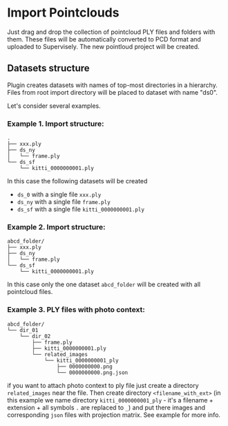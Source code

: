 # Import Pointclouds

Just drag and drop the collection of pointcloud PLY files and folders with them. These files will be automatically converted to PCD format and uploaded to Supervisely. The new pointloud project will be created. 
   

## Datasets structure

Plugin creates datasets with names of top-most directories in a hierarchy. Files from root import directory will be placed to dataset with name "ds0".  

Let's consider several examples.
 
### Example 1. Import structure:

```
.
├── xxx.ply
├── ds_ny
│   └── frame.ply
└── ds_sf
    └── kitti_0000000001.ply
```

In this case the following datasets will be created

- `ds_0` with a single file `xxx.ply`
- `ds_ny` with a single file `frame.ply`
- `ds_sf` with a single file `kitti_0000000001.ply`


### Example 2. Import structure:

```
abcd_folder/
├── xxx.ply
├── ds_ny
│   └── frame.ply
└── ds_sf
    └── kitti_0000000001.ply
```

In this case only the one dataset `abcd_folder` will be created with all pointcloud files.


### Example 3. PLY files with photo context:


```
abcd_folder/
└── dir_01
    └── dir_02
        ├── frame.ply
        ├── kitti_0000000001.ply
        └── related_images
            └── kitti_0000000001_ply
                ├── 0000000000.png
                └── 0000000000.png.json
```

if you want to attach photo context to ply file just create a directory `related_images` near the file. Then create directory `<filename_with_ext>` (in this example we name directory `kitti_0000000001_ply` - it's a filename + extension + all symbols `.` are replaced to `_`) and put there images and corresponding `json` files with projection matrix. See example for more info.